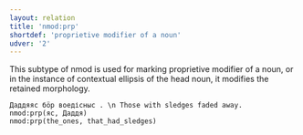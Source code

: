 ```yaml
---
layout: relation
title: 'nmod:prp'
shortdef: 'proprietive modifier of a noun'
udver: '2'
---
```


This subtype of nmod is used for marking proprietive modifier of a noun, or in the instance of contextual ellipsis of the head noun, it modifies the retained morphology.

~~~ sdparse
Даддяяс бӧр воедісныс . \n Those with sledges faded away.
nmod:prp(яс, Даддя)
nmod:prp(the_ones, that_had_sledges)

~~~

<!-- Interlanguage links updated Ne 5. května 2024, 18:21:25 CEST -->
